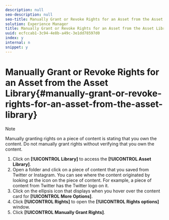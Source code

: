 ```yaml
---
description: null
seo-description: null
seo-title: Manually Grant or Revoke Rights for an Asset from the Asset Library
solution: Experience Manager
title: Manually Grant or Revoke Rights for an Asset from the Asset Library
uuid: ecfccab1-3c94-4e8b-a49c-3e1dd78597d0
index: y
internal: n
snippet: y
---
```


# Manually Grant or Revoke Rights for an Asset from the Asset Library{#manually-grant-or-revoke-rights-for-an-asset-from-the-asset-library}

>[!NOTE]
>
>Manually granting rights on a piece of content is stating that you own the content. Do not manually grant rights without verifying that you own the content.

1. Click on **[!UICONTROL Library]** to access the **[!UICONTROL Asset Library]**.
1. Open a folder and click on a piece of content that you saved from Twitter or Instagram. You can see where the content originated by looking at the icon on the piece of content. For example, a piece of content from Twitter has the Twitter logo on it.
1. Click on the ellipsis icon that displays when you hover over the content card for **[!UICONTROL More Options]**.
1. Click **[!UICONTROL Rights]** to open the **[!UICONTROL Rights options]** window.
1. Click **[!UICONTROL Manually Grant Rights]**.
